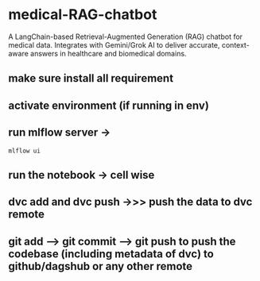 # medical-RAG-chatbot

A LangChain-based Retrieval-Augmented Generation (RAG) chatbot for medical data. Integrates with Gemini/Grok AI to deliver accurate, context-aware answers in healthcare and biomedical domains.

## make sure install all requirement

## activate environment (if running in env)

## run mlflow server ->

`mlflow ui`

## run the notebook -> cell wise

## dvc add and dvc push ->>> push the data to dvc remote

## git add --> git commit --> git push to push the codebase (including metadata of dvc) to github/dagshub or any other remote
